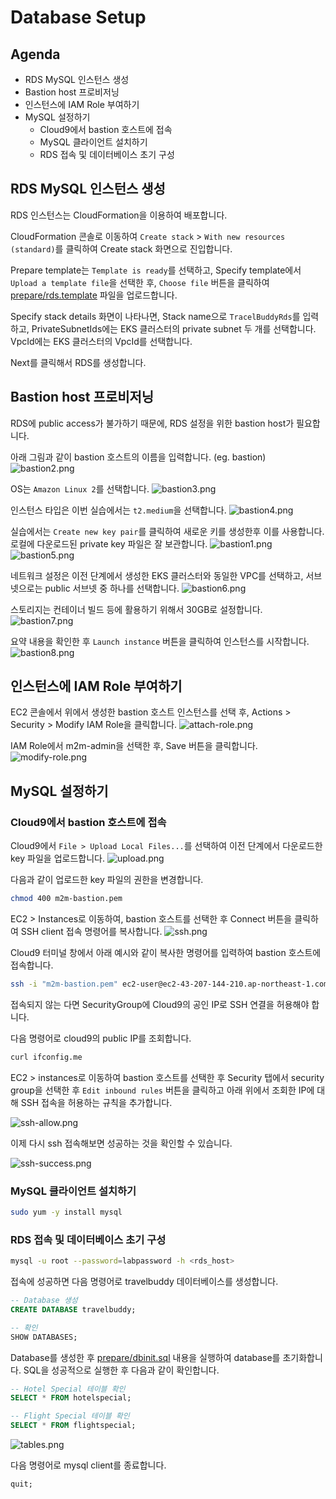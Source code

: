 # Database Setup

## Agenda

- RDS MySQL 인스턴스 생성
- Bastion host 프로비저닝
- 인스턴스에 IAM Role 부여하기
- MySQL 설정하기
  - Cloud9에서 bastion 호스트에 접속
  - MySQL 클라이언트 설치하기
  - RDS 접속 및 데이터베이스 초기 구성

## RDS MySQL 인스턴스 생성

RDS 인스턴스는 CloudFormation을 이용하여 배포합니다.

CloudFormation 콘솔로 이동하여 `Create stack` > `With new resources (standard)`를 클릭하여 Create stack 화면으로 진입합니다.

Prepare template는 `Template is ready`를 선택하고, Specify template에서 `Upload a template file`을 선택한 후, `Choose file` 버튼을 클릭하여 [prepare/rds.template](../prepare/rds.template) 파일을 업로드합니다.

Specify stack details 화면이 나타나면, Stack name으로 `TracelBuddyRds`를 입력하고, PrivateSubnetIds에는 EKS 클러스터의 private subnet 두 개를 선택합니다. VpcId에는 EKS 클러스터의 VpcId를 선택합니다.

Next를 클릭해서 RDS를 생성합니다.

## Bastion host 프로비저닝

RDS에 public access가 불가하기 때문에, RDS 설정을 위한 bastion host가 필요합니다.

아래 그림과 같이 bastion 호스트의 이름을 입력합니다. (eg. bastion)
![bastion2.png](./assets/bastion2.png)

OS는 `Amazon Linux 2`를 선택합니다.
![bastion3.png](./assets/bastion3.png)

인스턴스 타입은 이번 실습에서는 `t2.medium`을 선택합니다.
![bastion4.png](./assets/bastion4.png)

실습에서는 `Create new key pair`를 클릭하여 새로운 키를 생성한후 이를 사용합니다. 로컬에 다운로드된 private key 파일은 잘 보관합니다.
![bastion1.png](./assets/bastion1.png)
![bastion5.png](./assets/bastion5.png)

네트워크 설정은 이전 단계에서 생성한 EKS 클러스터와 동일한 VPC를 선택하고, 서브넷으로는 public 서브넷 중 하나를 선택합니다.
![bastion6.png](./assets/bastion6.png)

스토리지는 컨테이너 빌드 등에 활용하기 위해서 30GB로 설정합니다.
![bastion7.png](./assets/bastion7.png)

요약 내용을 확인한 후 `Launch instance` 버튼을 클릭하여 인스턴스를 시작합니다.
![bastion8.png](./assets/bastion8.png)

## 인스턴스에 IAM Role 부여하기

EC2 콘솔에서 위에서 생성한 bastion 호스트 인스턴스를 선택 후, Actions > Security > Modify IAM Role을 클릭합니다.
![attach-role.png](./assets/attach-role.png)

IAM Role에서 m2m-admin을 선택한 후, Save 버튼을 클릭합니다.
![modify-role.png](./assets/modify-role.png)

## MySQL 설정하기

### Cloud9에서 bastion 호스트에 접속

Cloud9에서 `File > Upload Local Files...`를 선택하여 이전 단계에서 다운로드한 key 파일을 업로드합니다.
![upload.png](./assets/upload.png)

다음과 같이 업로드한 key 파일의 권한을 변경합니다.

```bash
chmod 400 m2m-bastion.pem
```

EC2 > Instances로 이동하여, bastion 호스트를 선택한 후 Connect 버튼을 클릭하여 SSH client 접속 명령어를 복사합니다.
![ssh.png](./assets/ssh.png)

Cloud9 터미널 창에서 아래 예시와 같이 복사한 명령어를 입력하여 bastion 호스트에 접속합니다.

```bash
ssh -i "m2m-bastion.pem" ec2-user@ec2-43-207-144-210.ap-northeast-1.compute.amazonaws.com
```

접속되지 않는 다면 SecurityGroup에 Cloud9의 공인 IP로 SSH 연결을 허용해야 합니다.

다음 명령어로 cloud9의 public IP를 조회합니다.

```bash
curl ifconfig.me
```

EC2 > instances로 이동하여 bastion 호스트를 선택한 후 Security 탭에서 security group을 선택한 후 `Edit inbound rules` 버튼을 클릭하고 아래 위에서 조회한 IP에 대해 SSH 접속을 허용하는 규칙을 추가합니다.

![ssh-allow.png](./assets/ssh-allow.png)

이제 다시 ssh 접속해보면 성공하는 것을 확인할 수 있습니다.

![ssh-success.png](./assets/ssh-success.png)

### MySQL 클라이언트 설치하기

```bash
sudo yum -y install mysql
```

### RDS 접속 및 데이터베이스 초기 구성

```bash
mysql -u root --password=labpassword -h <rds_host>
```

접속에 성공하면 다음 명령어로 travelbuddy 데이터베이스를 생성합니다.

```sql
-- Database 생성
CREATE DATABASE travelbuddy;

-- 확인
SHOW DATABASES;
```

Database를 생성한 후 [prepare/dbinit.sql](../prepare/dbinit.sql) 내용을 실행하여 database를 초기화합니다. SQL을 성공적으로 실행한 후 다음과 같이 확인합니다.

```sql
-- Hotel Special 테이블 확인
SELECT * FROM hotelspecial;

-- Flight Special 테이블 확인
SELECT * FROM flightspecial;
```

![tables.png](./assets/tables.png)

다음 명령어로 mysql client를 종료합니다.

```sql
quit;
```
